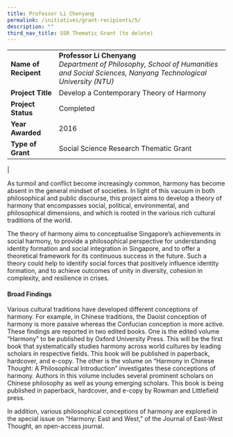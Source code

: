 ```yaml
---
title: Professor Li Chenyang
permalink: /initiatives/grant-recipients/5/
description: ""
third_nav_title: SSR Thematic Grant (to delete)
---
```



|  |  |
|---|---|
| **Name of Recipent** | **Professor Li Chenyang**<br>_Department of Philosophy, School of Humanities and Social Sciences, Nanyang Technological University (NTU)_ |
| **Project Title** | Develop a Contemporary Theory of Harmony |
| **Project Status** | Completed |
| **Year Awarded** | 2016 |
| **Type of Grant** | Social Science Research Thematic Grant |
|

As turmoil and conflict become increasingly common, harmony has become absent in the general mindset of societies. In light of this vacuum in both philosophical and public discourse, this project aims to develop a theory of harmony that encompasses social, political, environmental, and philosophical dimensions, and which is rooted in the various rich cultural traditions of the world. 

The theory of harmony aims to conceptualise Singapore’s achievements in social harmony, to provide a philosophical perspective for understanding identity formation and social integration in Singapore, and to offer a theoretical framework for its continuous success in the future. Such a theory could help to identify social forces that positively influence identity formation, and to achieve outcomes of unity in diversity, cohesion in complexity, and resilience in crises.

#### **Broad Findings**
Various cultural traditions have developed different conceptions of harmony. For example, in Chinese traditions, the Daoist conception of harmony is more passive whereas the Confucian conception is more active. These findings are reported in two edited books. One is the edited volume “Harmony” to be published by Oxford University Press. This will be the first book that systematically studies harmony across world cultures by leading scholars in respective fields. This book will be published in paperback, hardcover, and e-copy. The other is the volume on “Harmony in Chinese Thought: A Philosophical Introduction” investigates these conceptions of harmony. Authors in this volume includes several prominent scholars on Chinese philosophy as well as young emerging scholars. This book is being published in paperback, hardcover, and e-copy by Rowman and Littlefield press.

In addition, various philosophical conceptions of harmony are explored in the special issue on “Harmony: East and West,” of the Journal of East-West Thought, an open-access journal.